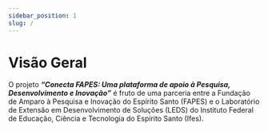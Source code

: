 ```yaml
---
sidebar_position: 1
slug: /
---
```


# Visão Geral

O projeto **_“Conecta FAPES: Uma plataforma de apoio à Pesquisa, Desenvolvimento e Inovação”_** é fruto de uma parceria entre a Fundação de Amparo à Pesquisa e Inovação do Espírito Santo (FAPES) e o Laboratório de Extensão em Desenvolvimento de Soluções (LEDS) do Instituto Federal de Educação, Ciência e Tecnologia do Espírito Santo (Ifes).
